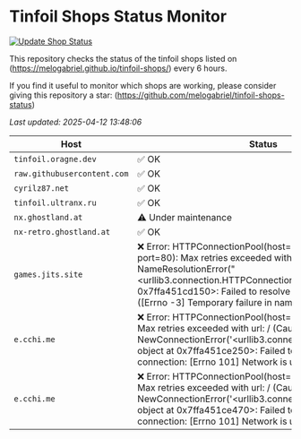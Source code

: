 # Tinfoil Shops Status Monitor 
[![Update Shop Status](https://github.com/melogabriel/tinfoil-shops-status/actions/workflows/update.yml/badge.svg)](https://github.com/melogabriel/tinfoil-shops-status/actions/workflows/update.yml) 

 This repository checks the status of the tinfoil shops listed on (https://melogabriel.github.io/tinfoil-shops/) every 6 hours. 

 If you find it useful to monitor which shops are working, please consider giving this repository a star: (https://github.com/melogabriel/tinfoil-shops-status) 

 _Last updated: 2025-04-12 13:48:06_

| Host | Status |
|------|--------|
| `tinfoil.oragne.dev` | ✅ OK |
| `raw.githubusercontent.com` | ✅ OK |
| `cyrilz87.net` | ✅ OK |
| `tinfoil.ultranx.ru` | ✅ OK |
| `nx.ghostland.at` | ⚠️ Under maintenance |
| `nx-retro.ghostland.at` | ✅ OK |
| `games.jits.site` | ❌ Error: HTTPConnectionPool(host='games.jits.site', port=80): Max retries exceeded with url: / (Caused by NameResolutionError("<urllib3.connection.HTTPConnection object at 0x7ffa451cd150>: Failed to resolve 'games.jits.site' ([Errno -3] Temporary failure in name resolution)")) |
| `e.cchi.me` | ❌ Error: HTTPConnectionPool(host='e.cchi.me', port=80): Max retries exceeded with url: / (Caused by NewConnectionError('<urllib3.connection.HTTPConnection object at 0x7ffa451ce250>: Failed to establish a new connection: [Errno 101] Network is unreachable')) |
| `e.cchi.me` | ❌ Error: HTTPConnectionPool(host='e.cchi.me', port=80): Max retries exceeded with url: / (Caused by NewConnectionError('<urllib3.connection.HTTPConnection object at 0x7ffa451ce470>: Failed to establish a new connection: [Errno 101] Network is unreachable')) |
